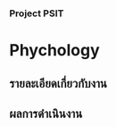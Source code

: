 <h3>Project PSIT</h3>

<h1>Phychology</h1>

<h2>รายละเอียดเกี่ยวกับงาน</h2>
  

<h2>ผลการดำเนินงาน</h2>
